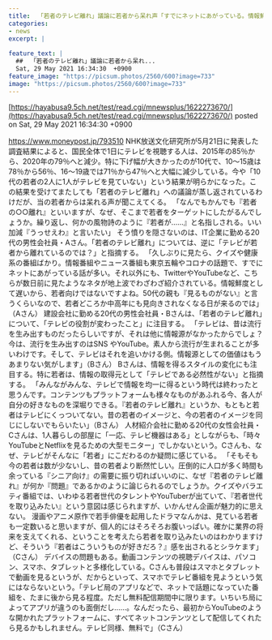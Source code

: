 ```yaml
---
title:  「若者のテレビ離れ」議論に若者から呆れ声「すでにネットにあがっている。情報鮮度として遅い」「テレビで情報を得る時代は終わった」  
categories:
- news
excerpt: |
  
feature_text: |
  ##  「若者のテレビ離れ」議論に若者から呆れ...
  Sat, 29 May 2021 16:34:30  +0900
feature_image: "https://picsum.photos/2560/600?image=733"
image: "https://picsum.photos/2560/600?image=733"
---
```


[https://hayabusa9.5ch.net/test/read.cgi/mnewsplus/1622273670/](https://hayabusa9.5ch.net/test/read.cgi/mnewsplus/1622273670/)
posted on Sat, 29 May 2021 16:34:30  +0900

<!--more-->

https://www.moneypost.jp/793510 NHK放送文化研究所が5月21日に発表した調査結果によると、国民全体で1日にテレビを視聴する人は、2015年の85％から、2020年の79％へと減少。特に下げ幅が大きかったのが10代で、10〜15歳は78％から56％、16〜19歳では71％から47％へと大幅に減少している。今や「10代の若者の2人に1人がテレビを見ていない」という結果が明らかになった。この結果を受けてまたしても「若者のテレビ離れ」への議論が蒸し返されているわけだが、当の若者からは呆れる声が聞こえてくる。 「なんでもかんでも『若者の○○離れ』といいますが、なぜ、そこまで若者をターゲットにしたがるんでしょうか。繰り返し、何かの風物詩のように『若者が……』と名指しされる。いい加減『うっせえわ』と言いたい」 そう憤りを隠さないのは、IT企業に勤める20代の男性会社員・Aさん。「若者のテレビ離れ」については、逆に「テレビが若者から離れているのでは？」と指摘する。 「久しぶりに見たら、クイズや健康系の番組ばかり。情報番組やニュース番組も東京五輪やコロナの話題で、すでにネットにあがっている話が多い。それ以外にも、TwitterやYouTubeなど、こちらが数日前に見たようなネタが地上波でわざわざ紹介されている。情報鮮度として遅いから、若者向けではないですよね。50代の親も『見るものがない』と言うくらいなので、若者どころか中高年にも見向きされなくなる日が来るのでは」（Aさん） 建設会社に勤める20代の男性会社員・Bさんは、「若者のテレビ離れ」について、「テレビの役割が変わったこと」に注目する。 「テレビは、昔は流行を生み出すものだったらしいですが、それは他に情報源がなかったからでしょ？　今は、流行を生み出すのはSNS やYouTube。素人から流行が生まれることが多いわけです。そして、テレビはそれを追いかける側。情報源としての価値はもうあまりない気がします」（Bさん） Bさんは、情報を得るスタイルの変化にも注目する。特に若者は、情報の取得元として「テレビである必然性がない」と指摘する。 「みんながみんな、テレビで情報を均一に得るという時代は終わったと思うんです。コンテンツもプラットフォームも様々なものがあふれる今、各人が自分の好きなものを深堀りできる。『若者のテレビ離れ』というか、もともと若者はテレビにくっついてない。昔の若者のイメージと、今の若者のイメージを同じにしないでもらいたい」（Bさん） 人材紹介会社に勤める20代の女性会社員・Cさんは、1人暮らしの部屋に「一応、テレビ機器はある」としながらも、「時々YouTubeとNetflixを見るための大型モニター」でしかないという。Cさんも、なぜ、テレビがそんなに「若者」にこだわるのか疑問に感じている。 「そもそも今の若者は数が少ないし、昔の若者より断然忙しい。圧倒的に人口が多く時間も余っている『シニア向け』の需要に振り切ればいいのに、なぜ『若者のテレビ離れ』が何か『問題』であるかのように論じられるのでしょうか。クイズやバラエティ番組では、いわゆる若者世代のタレントやYouTuberが出ていて、『若者世代を取り込みたい』という意図は感じられますが、いかんせん企画が魅力的に思えない。 漫画やアニメ原作で若手俳優を起用したドラマなんかは、見ている若者も一定数いると思いますが、個人的にはそろそろお腹いっぱい。確かに業界の将来を支えてくれる、ということを考えたら若者を取り込みたいのはわかりますけど、そういう『若者はこういうものが好きだろ？』感を出されるとシラケます」（Cさん） デバイスの問題もある。動画コンテンツの視聴デバイスは、パソコン、スマホ、タブレットと多様化している。Cさんも普段はスマホとタブレットで動画を見るというが、だからといって、スマホでテレビ番組を見ようという気にはならないという。「テレビ局のアプリなどで、ネットで話題になっていた番組を、たまに後から見る程度。ただし無料配信期間中に限ります。いちいち局によってアプリが違うのも面倒だし……。なんだったら、最初からYouTubeのような開かれたプラットフォームに、すべてネットコンテンツとして配信してくれたら見るかもしれません。テレビ同様、無料で」（Cさん）
